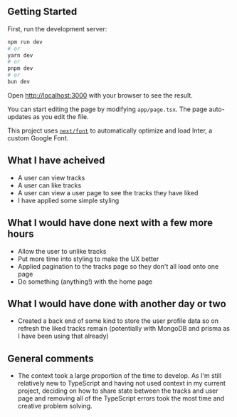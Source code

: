 ## Getting Started

First, run the development server:

```bash
npm run dev
# or
yarn dev
# or
pnpm dev
# or
bun dev
```

Open [http://localhost:3000](http://localhost:3000) with your browser to see the result.

You can start editing the page by modifying `app/page.tsx`. The page auto-updates as you edit the file.

This project uses [`next/font`](https://nextjs.org/docs/basic-features/font-optimization) to automatically optimize and load Inter, a custom Google Font.

## What I have acheived

- A user can view tracks
- A user can like tracks
- A user can view a user page to see the tracks they have liked
- I have applied some simple styling

## What I would have done next with a few more hours

- Allow the user to unlike tracks
- Put more time into styling to make the UX better
- Applied pagination to the tracks page so they don't all load onto one page
- Do something (anything!) with the home page

## What I would have done with another day or two

- Created a back end of some kind to store the user profile data so on refresh the liked tracks remain (potentially with MongoDB and prisma as I have been using that already)

## General comments

- The context took a large proportion of the time to develop. As I'm still relatively new to TypeScript and having not used context in my current project, deciding on how to share state between the tracks and user page and removing all of the TypeScript errors took the most time and creative problem solving.



